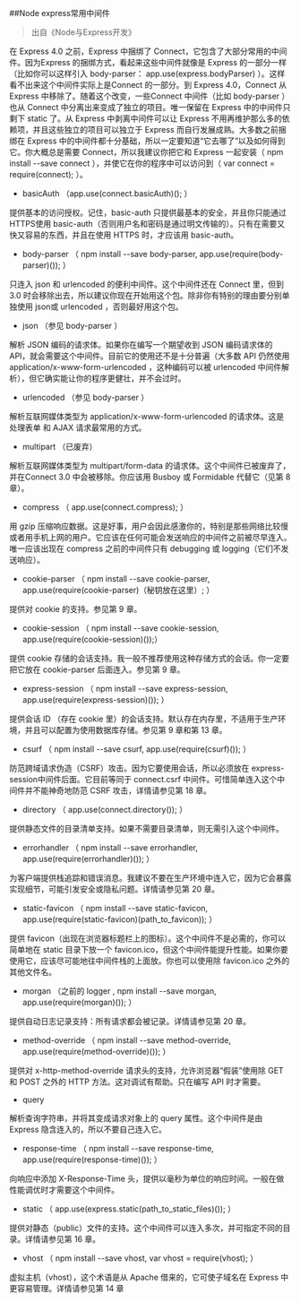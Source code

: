 ##Node express常用中间件
> 出自《Node与Express开发》

在 Express 4.0 之前，Express 中捆绑了 Connect，它包含了大部分常用的中间件。因为Express 的捆绑方式，看起来这些中间件就像是 Express 的一部分一样（比如你可以这样引入 body-parser： app.use(express.bodyParser) ）。这样看不出来这个中间件实际上是Connect 的一部分。到 Express 4.0，Connect 从 Express 中移除了。随着这个改变，一些Connect 中间件（比如 body-parser ）也从 Connect 中分离出来变成了独立的项目。唯一保留在 Express 中的中间件只剩下 static 了。从 Express 中剥离中间件可以让 Express 不用再维护那么多的依赖项，并且这些独立的项目可以独立于 Express 而自行发展成熟。大多数之前捆绑在 Express 中的中间件都十分基础，所以一定要知道“它去哪了”以及如何得到它。你大概总是需要 Connect，所以我建议你把它和 Express 一起安装（ npm install --save connect ），并使它在你的程序中可以访问到（ var connect = require(connect); ）。

- basicAuth （app.use(connect.basicAuth)(); ）

提供基本的访问授权。记住，basic-auth 只提供最基本的安全，并且你只能通过 HTTPS使用 basic-auth（否则用户名和密码是通过明文传输的）。只有在需要又快又容易的东西，并且在使用 HTTPS 时，才应该用 basic-auth。

- body-parser   （ npm install --save body-parser, app.use(require(body- parser)()); ）

只连入 json 和 urlencoded 的便利中间件。这个中间件还在 Connect 里，但到 3.0 时会移除出去，所以建议你现在开始用这个包。除非你有特别的理由要分别单独使用 json或 urlencoded ，否则最好用这个包。

- json   （参见 body-parser ）

解析 JSON 编码的请求体。如果你在编写一个期望收到 JSON 编码请求体的 API，就会需要这个中间件。目前它的使用还不是十分普遍（大多数 API 仍然使用 application/x-www-form-urlencoded ，这种编码可以被 urlencoded 中间件解析），但它确实能让你的程序更健壮，并不会过时。

- urlencoded   （参见 body-parser ）

解析互联网媒体类型为 application/x-www-form-urlencoded 的请求体。这是处理表单
和 AJAX 请求最常用的方式。

- multipart   （已废弃）

解析互联网媒体类型为 multipart/form-data 的请求体。这个中间件已被废弃了，并在Connect 3.0 中会被移除。你应该用 Busboy 或 Formidable 代替它（见第 8 章）。

- compress   （ app.use(connect.compress); ）

用 gzip 压缩响应数据。这是好事，用户会因此感激你的，特别是那些网络比较慢或者用手机上网的用户。它应该在任何可能会发送响应的中间件之前被尽早连入。唯一应该出现在 compress 之前的中间件只有 debugging 或 logging（它们不发送响应）。

- cookie-parser   （ npm install --save cookie-parser, app.use(require(cookie-parser)（秘钥放在这里）; ）

提供对 cookie 的支持。参见第 9 章。

- cookie-session   （ npm install --save cookie-session, app.use(require(cookie-session)());）

提供 cookie 存储的会话支持。我一般不推荐使用这种存储方式的会话。你一定要把它放在 cookie-parser 后面连入。参见第 9 章。

- express-session   （ npm install --save express-session, app.use(require(express-session)()); ）

提供会话 ID （存在 cookie 里）的会话支持。默认存在内存里，不适用于生产环境，并且可以配置为使用数据库存储。参见第 9 章和第 13 章。

- csurf   （ npm install --save csurf, app.use(require(csurf)()); ）

防范跨域请求伪造（CSRF）攻击。因为它要使用会话，所以必须放在 express-session中间件后面。它目前等同于 connect.csrf 中间件。可惜简单连入这个中间件并不能神奇地防范 CSRF 攻击，详情请参见第 18 章。

- directory   （ app.use(connect.directory()); ）

提供静态文件的目录清单支持。如果不需要目录清单，则无需引入这个中间件。

- errorhandler   （ npm install --save errorhandler, app.use(require(errorhandler)()); ）

为客户端提供栈追踪和错误消息。我建议不要在生产环境中连入它，因为它会暴露实现细节，可能引发安全或隐私问题。详情请参见第 20 章。

- static-favicon   （ npm install --save static-favicon, app.use(require(static-favicon)(path_to_favicon)); ）

提供 favicon（出现在浏览器标题栏上的图标）。这个中间件不是必需的，你可以简单地在 static 目录下放一个 favicon.ico，但这个中间件能提升性能。如果你要使用它，应该尽可能地往中间件栈的上面放。你也可以使用除 favicon.ico 之外的其他文件名。

- morgan   （之前的 logger , npm install --save morgan, app.use(require(morgan)()); ）

提供自动日志记录支持：所有请求都会被记录。详情请参见第 20 章。

- method-override   （ npm install --save method-override, app.use(require(method-override)()); ）

提供对 x-http-method-override 请求头的支持，允许浏览器“假装”使用除 GET 和 POST
之外的 HTTP 方法。这对调试有帮助。只在编写 API 时才需要。

- query 

解析查询字符串，并将其变成请求对象上的 query 属性。这个中间件是由 Express 隐含连入的，所以不要自己连入它。

- response-time   （ npm install --save response-time, app.use(require(response-time)()); ）

向响应中添加 X-Response-Time 头，提供以毫秒为单位的响应时间。一般在做性能调优时才需要这个中间件。

- static   （ app.use(express.static(path_to_static_files)()); ）

提供对静态（public）文件的支持。这个中间件可以连入多次，并可指定不同的目录。详情请参见第 16 章。

- vhost   （ npm install --save vhost, var vhost = require(vhost); ）

虚拟主机（vhost），这个术语是从 Apache 借来的，它可使子域名在 Express 中更容易管理。详情请参见第 14 章